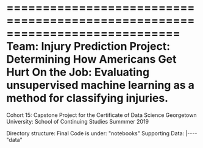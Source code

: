 ============================================================================
Team: Injury Prediction
Project: Determining How Americans Get Hurt On the Job: Evaluating unsupervised machine learning as a method for classifying injuries.
============================================================================

Cohort 15: Capstone Project for the Certificate of Data Science
Georgetown University: School of Continuing Studies
Summmer 2019


Directory structure: 
Final Code is under: "notebooks"
Supporting Data:         |----\"data"
